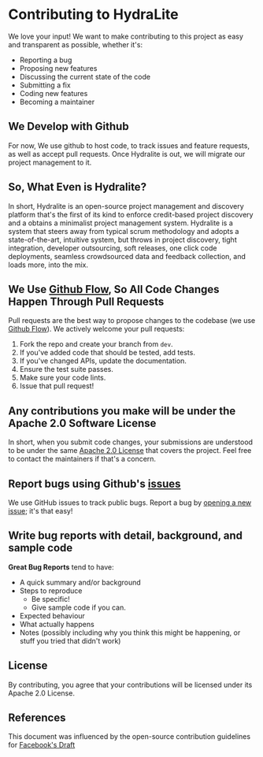 # Contributing to HydraLite

We love your input! We want to make contributing to this project as easy and transparent as possible, whether it's:

-   Reporting a bug
-   Proposing new features
-   Discussing the current state of the code
-   Submitting a fix
-   Coding new features
-   Becoming a maintainer

## We Develop with Github

For now, We use github to host code, to track issues and feature requests, as well as accept pull requests. Once Hydralite is out, we will migrate our project management to it. 

## So, What Even is Hydralite?
In short, Hydralite is an open-source project management and discovery platform that's the first of its kind to enforce credit-based project discovery and a obtains a minimalist project management system. Hydralite is a system that steers away from typical scrum methodology and adopts a state-of-the-art, intuitive system, but throws in project discovery, tight integration, developer outsourcing, soft releases, one click code deployments, seamless crowdsourced data and feedback collection, and loads more, into the mix.

## We Use [Github Flow](https://guides.github.com/introduction/flow/index.html), So All Code Changes Happen Through Pull Requests

Pull requests are the best way to propose changes to the codebase (we use [Github Flow](https://guides.github.com/introduction/flow/index.html)). We actively welcome your pull requests:

1. Fork the repo and create your branch from `dev`.
2. If you've added code that should be tested, add tests.
3. If you've changed APIs, update the documentation.
4. Ensure the test suite passes.
5. Make sure your code lints.
6. Issue that pull request!

## Any contributions you make will be under the Apache 2.0 Software License

In short, when you submit code changes, your submissions are understood to be under the same [Apache 2.0 License](LICENSE) that covers the project. Feel free to contact the maintainers if that's a concern.

## Report bugs using Github's [issues](https://github.com/hydralite/hydralite/issues)

We use GitHub issues to track public bugs. Report a bug by [opening a new issue](https://github.com/hydralite/hydralite); it's that easy!

## Write bug reports with detail, background, and sample code

**Great Bug Reports** tend to have:

-   A quick summary and/or background
-   Steps to reproduce
    -   Be specific!
    -   Give sample code if you can.
-   Expected behaviour
-   What actually happens
-   Notes (possibly including why you think this might be happening, or stuff you tried that didn't work)

## License

By contributing, you agree that your contributions will be licensed under its Apache 2.0 License.

## References

This document was influenced by the open-source contribution guidelines for [Facebook's Draft](https://github.com/facebook/draft-js/blob/a9316a723f9e918afde44dea68b5f9f39b7d9b00/CONTRIBUTING.md)
